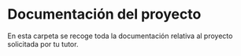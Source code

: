 # Documentación del proyecto

En esta carpeta se recoge toda la documentación relativa al proyecto solicitada por tu tutor. 

